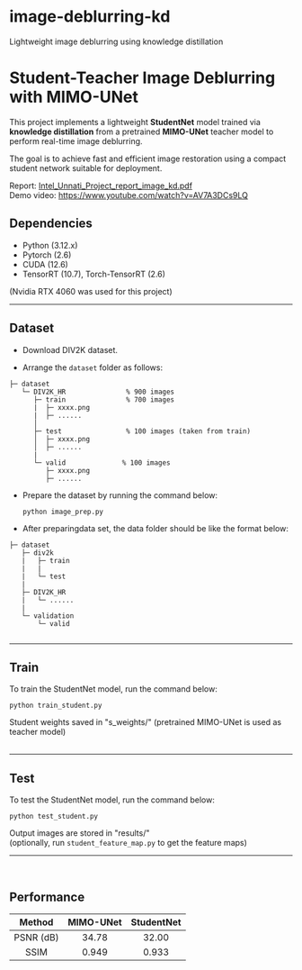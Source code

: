 # image-deblurring-kd
Lightweight image deblurring using knowledge distillation
# Student-Teacher Image Deblurring with MIMO-UNet

This project implements a lightweight **StudentNet** model trained via **knowledge distillation** from a pretrained **MIMO-UNet** teacher model to perform real-time image deblurring.  

The goal is to achieve fast and efficient image restoration using a compact student network suitable for deployment.  

Report: [Intel_Unnati_Project_report_image_kd.pdf](https://github.com/user-attachments/files/21189142/Intel_Unnati_Project_report_image_kd.pdf)  
Demo video: https://www.youtube.com/watch?v=AV7A3DCs9LQ  



## Dependencies
- Python (3.12.x)
- Pytorch (2.6)
- CUDA (12.6)
- TensorRT (10.7), Torch-TensorRT (2.6)
  
(Nvidia RTX 4060 was used for this project)  

---
## Dataset

- Download DIV2K dataset.

- Arrange the ```dataset``` folder as follows:

```
├─ dataset
   └─ DIV2K_HR               % 900 images
      ├─ train               % 700 images   
      |  ├─ xxxx.png
      |  ├─ ......
      │
      ├─ test                % 100 images (taken from train)
      │  ├─ xxxx.png
      │  ├─ ......
      |
      └─ valid              % 100 images
         ├─ xxxx.png
         ├─ ......

```

- Prepare the dataset by running the command below:

   ```python image_prep.py ```

- After preparingdata set, the data folder should be like the format below:

```
├─ dataset
   ├─ div2k
   |   ├─ train
   |   |
   |   └─ test
   |
   ├─ DIV2K_HR
   |   └─ ......
   |
   └─ validation
       └─ valid              
    
```
---
## Train

To train the StudentNet model, run the command below:

   ```python train_student.py ```

Student weights saved in "s_weights/" (pretrained MIMO-UNet is used as teacher model)  
<br>

---

## Test

To test the StudentNet model, run the command below:

``` python test_student.py ```

Output images are stored in "results/"  
(optionally, run ```student_feature_map.py``` to get the feature maps)
<br>

---
<br>

## Performance  

|   Method    | MIMO-UNet | StudentNet | 
| :---------: | :-------: | :--------: | 
|  PSNR (dB)  |   34.78   |   32.00    | 
|    SSIM     |   0.949   |   0.933    |  
